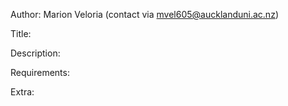 Author: Marion Veloria (contact via mvel605@aucklanduni.ac.nz)

Title:

Description:

Requirements:

Extra:
